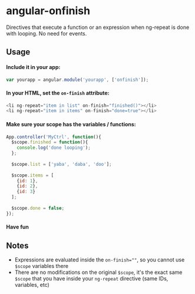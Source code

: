 angular-onfinish
================

Directives that execute a function or an expression when ng-repeat is done with looping. No need for events.

## Usage

#### Include it in your app:

```js
var yourapp = angular.module('yourapp', ['onfinish']);
```

#### In your HTML, set the `on-finish` attribute:

```js
<li ng-repeat="item in list" on-finish="finished()"></li>
<li ng-repeat="item in items" on-finish="done=true"></li>
```

#### Make sure your scope has the variables / functions:

```js
App.controller('MyCtrl', function(){
  $scope.finished = function(){
    console.log('done looping');
  };
  
  $scope.list = ['yaba', 'daba', 'doo'];
  
  $scope.items = [
    {id: 1},
    {id: 2},
    {id: 3}
  ];
  
  $scope.done = false;
});
```

#### Have fun

## Notes

* Expressions are evaluated inside the `on-finish=""`, so you cannot use `$scope`  variables there
* There are no modifications on the original `$scope`, it's the exact same `$scope` that you have inside your `ng-repeat` directive (same IDs, variables, etc)
